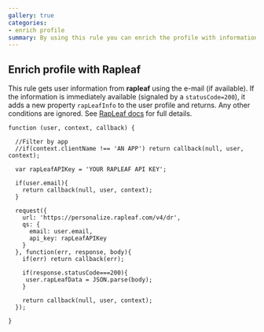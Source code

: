 ```yaml
---
gallery: true
categories:
- enrich profile
summary: By using this rule you can enrich the profile with information from rapLeaf.
---
```

## Enrich profile with Rapleaf

This rule gets user information from __rapleaf__ using the e-mail (if available). If the information is immediately available (signaled by a `statusCode=200`), it adds a new property `rapLeafInfo` to the user profile and returns. Any other conditions are ignored. See [RapLeaf docs](http://www.rapleaf.com/developers/personalization-api/) for full details.

```
function (user, context, callback) {

  //Filter by app
  //if(context.clientName !== 'AN APP') return callback(null, user, context);

  var rapLeafAPIKey = 'YOUR RAPLEAF API KEY';

  if(user.email){
    return callback(null, user, context);
  }

  request({
    url: 'https://personalize.rapleaf.com/v4/dr',
    qs: {
      email: user.email,
      api_key: rapLeafAPIKey
    }
  }, function(err, response, body){
    if(err) return callback(err);

    if(response.statusCode===200){
     user.rapLeafData = JSON.parse(body);
    }

    return callback(null, user, context);
  });

}
```
